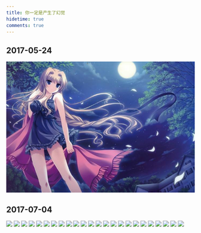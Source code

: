 ```yaml
---
title: 你一定是产生了幻觉
hidetime: true
comments: true
---
```


<timeline></timeline>

## 2017-05-24
![](./imgs/01.jpg)

## 2017-07-04
![](http://comic.szhshp.org/comic/10101/EP08/10101.EP8.Title.png)
![](http://comic.szhshp.org/comic/10101/EP08/10101.Ep8.Pt1.png)
![](http://comic.szhshp.org/comic/10101/EP08/10101.Ep8.Pt2.png)
![](http://comic.szhshp.org/comic/10101/EP08/10101.Ep8.Pt3.png)
![](http://comic.szhshp.org/comic/10101/EP08/10101.Ep8.Pt4.png)
![](http://comic.szhshp.org/comic/10101/EP08/10101.Ep8.Pt5.png)
![](http://comic.szhshp.org/comic/10101/EP08/10101.Ep8.Pt6.png)
![](http://comic.szhshp.org/comic/10101/EP08/10101.Ep8.Pt7.png)
![](http://comic.szhshp.org/comic/10101/EP08/10101.Ep8.Pt8.png)
![](http://comic.szhshp.org/comic/10101/EP08/10101.Ep8.Pt9.png)
![](http://comic.szhshp.org/comic/10101/EP08/10101.Ep8.Pt10.png)
![](http://comic.szhshp.org/comic/10101/EP08/10101.Ep8.Pt11.png)
![](http://comic.szhshp.org/comic/10101/EP08/10101.Ep8.Pt12.png)
![](http://comic.szhshp.org/comic/10101/EP08/10101.Ep8.Pt13.png)
![](http://comic.szhshp.org/comic/10101/EP08/10101.Ep8.Pt14.png)
![](http://comic.szhshp.org/comic/10101/EP08/10101.Ep8.Pt15.png)
![](http://comic.szhshp.org/comic/10101/EP08/10101.Ep8.Pt16.png)
![](http://comic.szhshp.org/comic/10101/EP08/10101.Ep8.Pt17.png)
![](http://comic.szhshp.org/comic/10101/EP08/10101.Ep8.Pt18.png)
![](http://comic.szhshp.org/comic/10101/EP08/10101.Ep8.Pt19.png)
![](http://comic.szhshp.org/comic/10101/EP08/10101.Ep8.Pt20.png)
![](http://comic.szhshp.org/comic/10101/EP08/10101.Ep8.Pt21.png)
![](http://comic.szhshp.org/comic/10101/EP08/10101.Ep8.Pt22.png)
![](http://comic.szhshp.org/comic/10101/EP08/10101.Ep8.Pt23.png)